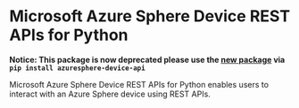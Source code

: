 # Microsoft Azure Sphere Device REST APIs for Python

**Notice: This package is now deprecated please use the [new package](https://pypi.org/project/azuresphere-device-api/) via `pip install azuresphere-device-api`**

Microsoft Azure Sphere Device REST APIs for Python enables users to interact with an Azure Sphere device using REST APIs.

